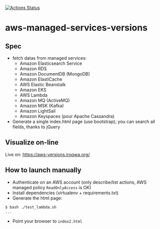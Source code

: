 [![Actions Status](https://github.com/guikcd/aws-managed-services-versions/workflows/Deploy%20to%20live/badge.svg)](https://github.com/guikcd/aws-managed-services-versions/actions)

aws-managed-services-versions
=============================

Spec
----

* fetch datas from managed services:
  * Amazon Elasticsearch Service
  * Amazon RDS
  * Amazon DocumentDB (MongoDB)
  * Amazon ElastiCache
  * AWS Elastic Beanstalk
  * Amazon EKS
  * AWS Lambda
  * Amazon MQ (ActiveMQ)
  * Amazon MSK (Kafka)
  * Amazon LightSail
  * Amazon Keyspaces (pour Apache Cassandra)
* Generate a single index.html page (use bootstrap); you can search all fields, thanks to jQuery

Visualize on-line
-----------------

Live on: <https://aws-versions.iroqwa.org/>

How to launch manually
----------------------

* Authenticate on an AWS account (only describe/list actions, AWS managed policy `ReadOnlyAccess` is OK)
* Install dependencies (virtualenv + requirements.txt)
* Generate the html page:

```bash
$ bash ./test_lambda.sh
...
```
* Point your browser to `index2.html`

